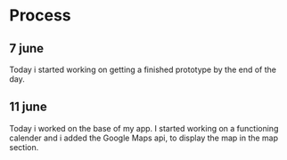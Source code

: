 # Process

## 7 june
Today i started working on getting a finished prototype by the end of the day.

## 11 june
Today i worked on the base of my app. I started working on a functioning calender and i added the Google Maps api,
to display the map in the map section.

